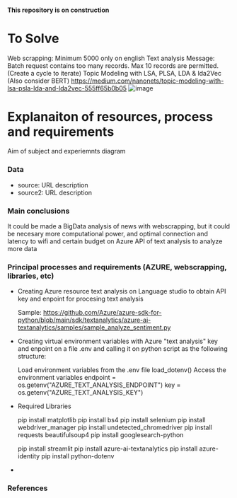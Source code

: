 #### This repository is on construction
# To Solve

Web scrapping: Minimum 5000 only on english
Text analysis Message: Batch request contains too many records. Max 10 records are permitted. (Create a cycle to iterate)
Topic Modeling with LSA, PLSA, LDA & lda2Vec (Also consider BERT)
https://medium.com/nanonets/topic-modeling-with-lsa-psla-lda-and-lda2vec-555ff65b0b05
![image](https://github.com/Jhonnatan7br/Impact-of-AI-in-organizations/assets/104907786/bfd97b7b-2ee8-4d5e-8b6b-57ca89fc7d1e)


# Explanaiton of resources, process and requirements

Aim of subject and experiemnts diagram

### Data
- source: URL
    description
- source2: URL
    description

### Main conclusions

It could be made a BigData analysis of news with webscrapping, but it could be necesary more computational power, and optimal connection and latency to wifi and certain budget on Azure API of text analysis to analyze more data  

### Principal processes and requirements (AZURE, webscrapping, libraries, etc)

- Creating Azure resource text analysis on Language studio to obtain API key and enpoint for procesing text analysis 
    
    Sample:
    https://github.com/Azure/azure-sdk-for-python/blob/main/sdk/textanalytics/azure-ai-textanalytics/samples/sample_analyze_sentiment.py
- Creating virtual environment variables with Azure "text analysis" key and enpoint on a file .env and calling it on python script as the following structure:
    
    Load environment variables from the .env file
    load_dotenv()
    Access the environment variables
    endpoint = os.getenv("AZURE_TEXT_ANALYSIS_ENDPOINT")
    key = os.getenv("AZURE_TEXT_ANALYSIS_KEY")    

- Required Libraries

    pip install matplotlib
    pip install bs4
    pip install selenium
    pip install webdriver_manager
    pip install undetected_chromedriver
    pip install requests beautifulsoup4
    pip install googlesearch-python

    pip install streamlit
    pip install azure-ai-textanalytics
    pip install azure-identity
    pip install python-dotenv

- 

### References
